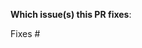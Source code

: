 **Which issue(s) this PR fixes**:
<!--
Usage: `Fixes #<issue number>`, or `Fixes (paste link of issue)`.
-->
Fixes #
